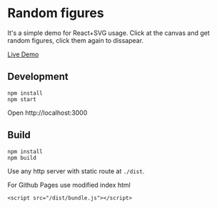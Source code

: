 # Random figures

It's a simple demo for React+SVG usage. Click at the canvas and get random figures, click them again to dissapear.

[Live Demo](http://bryukh.com/random_figures/)


## Development

```
npm install
npm start
```

Open http://localhost:3000

## Build

```
npm install
npm build
```

Use any http server with static route at `./dist`.

For Github Pages use modified index html

```
<script src="/dist/bundle.js"></script>
```

